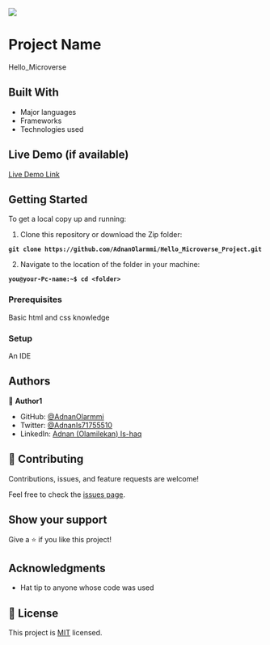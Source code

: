 ![](https://img.shields.io/badge/Microverse-blueviolet)

# Project Name

Hello_Microverse


## Built With

- Major languages
- Frameworks
- Technologies used

## Live Demo (if available)

[Live Demo Link](https://livedemo.com)


## Getting Started

To get a local copy up and running:

1. Clone this repository or download the Zip folder:

**``git clone https://github.com/AdnanOlarmmi/Hello_Microverse_Project.git``**

2. Navigate to the location of the folder in your machine:

**``you@your-Pc-name:~$ cd <folder>``**


### Prerequisites

Basic html and css knowledge

### Setup

An IDE



## Authors

👤 **Author1**

- GitHub: [@AdnanOlarmmi](https://github.com/adnanolarmmi)
- Twitter: [@AdnanIs71755510](https://twitter.com/AdnanIs71755510)
- LinkedIn: [Adnan (Olamilekan) Is-haq](https://linkedin.com/in/adnan-is-haq-olamilekan)

## 🤝 Contributing

Contributions, issues, and feature requests are welcome!

Feel free to check the [issues page](https://github.com/AdnanOlarmmi/Hello_Microverse_Project/issues).

## Show your support

Give a ⭐️ if you like this project!

## Acknowledgments

- Hat tip to anyone whose code was used

## 📝 License

This project is [MIT](./MIT.md) licensed.
